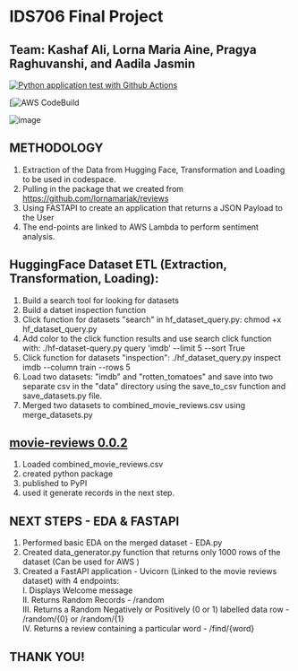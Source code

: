 # IDS706 Final Project
## Team: Kashaf Ali, Lorna Maria Aine, Pragya Raghuvanshi, and Aadila Jasmin

[![Python application test with Github Actions](https://github.com/nogibjj/IDS706_Final_Project_klap/actions/workflows/main.yml/badge.svg)](https://github.com/nogibjj/IDS706_Final_Project_klap/actions/workflows/main.yml)

[![AWS CodeBuild](https://codebuild.us-east-1.amazonaws.com/badges?uuid=eyJlbmNyeXB0ZWREYXRhIjoieDE0Qkc1R1NqdEowaERYeXhmbThIVHZOeXJWLzFpTCtDZXUrU1dZMTJDNjFMaUZwMjhtMjhFeHg0Rnl1Q3VEWkU0ZzVHL3hLQXpmdzloTldxcFFPd3RZPSIsIml2UGFyYW1ldGVyU3BlYyI6IklQS1VGMVdHaVZrN3FwdWoiLCJtYXRlcmlhbFNldFNlcmlhbCI6MX0%3D&branch=main)

![image](https://user-images.githubusercontent.com/67281453/208021407-1e37af79-cb6a-4fae-9564-744e256178e1.png)

## METHODOLOGY

1) Extraction of the Data from Hugging Face, Transformation and Loading to be used in codespace.
2) Pulling in the package that we created from https://github.com/lornamariak/reviews
3) Using FASTAPI to create an application that returns a JSON Payload to the User
4) The end-points are linked to AWS Lambda to perform sentiment analysis.


## HuggingFace Dataset ETL (Extraction, Transformation, Loading):
1. Build a search tool for looking for datasets
2. Build a datset inspection function
3. Click function for datasets "search" in hf_dataset_query.py: chmod +x hf_dataset_query.py
4. Add color to the click function results and use search click function with: ./hf-dataset-query.py query 'imdb' --limit 5 --sort True
5. Click function for datasets "inspection": ./hf_dataset_query.py inspect imdb --column train --rows 5
6. Load two datasets: "imdb" and "rotten_tomatoes" and save into two separate csv in the "data" directory using the save_to_csv function and save_datasets.py file. 
7. Merged two datasets to combined_movie_reviews.csv using merge_datasets.py

## [movie-reviews 0.0.2](https://github.com/lornamariak/movie-reviews)
1. Loaded combined_movie_reviews.csv 
2. created python package 
3. published to PyPI
4. used it generate records in the next step.

## NEXT STEPS - EDA & FASTAPI
1. Performed basic EDA on the merged dataset - EDA.py
2. Created data_generator.py function that returns only 1000 rows of the dataset (Can be used for AWS )
3. Created a FastAPI application - Uvicorn (Linked to the movie reviews dataset) with 4 endpoints: \
    I. Displays Welcome message\
    II. Returns Random Records - /random\
    III. Returns a Random Negatively or Positively (0 or 1) labelled data row - /random/{0} or /random/{1}\
    IV. Returns a review containing a particular word  - /find/{word}
    
    
  
## THANK YOU!



